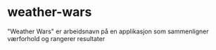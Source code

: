 # weather-wars
"Weather Wars" er arbeidsnavn på en applikasjon som sammenligner værforhold og rangerer resultater
